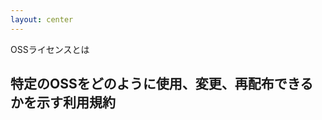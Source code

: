 ```yaml
---
layout: center
---
```


OSSライセンスとは

## 特定のOSSをどのように使用、変更、再配布できるかを示す<span class="underline decoration-green-500">利用規約</span>
